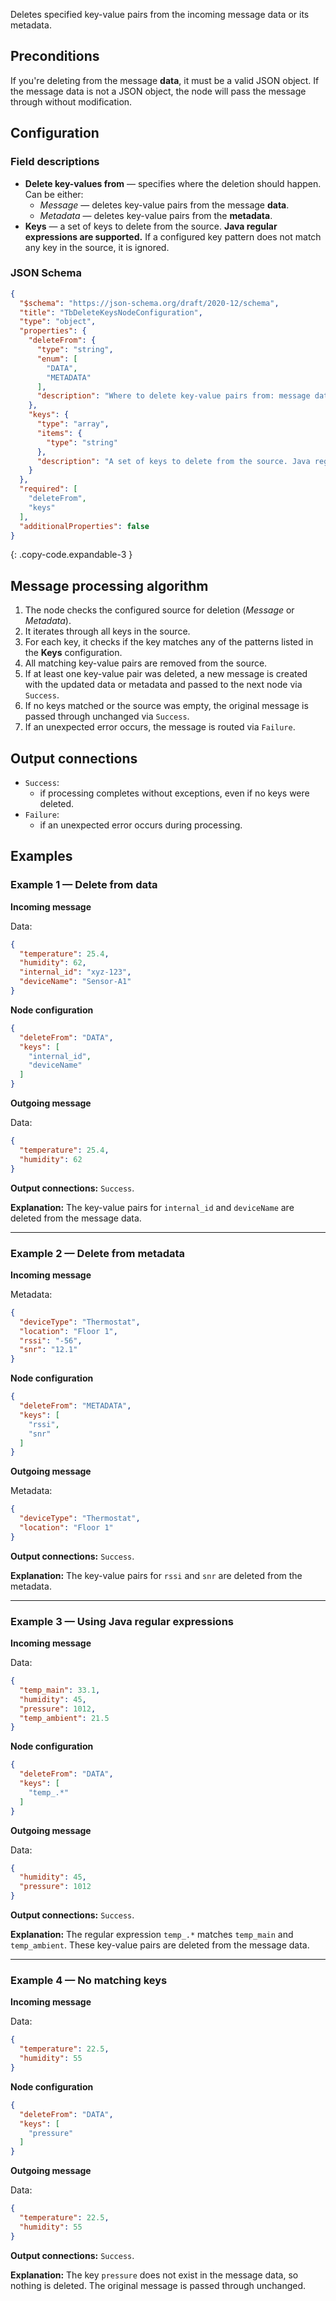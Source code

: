 Deletes specified key-value pairs from the incoming message data or its metadata.

## Preconditions

If you're deleting from the message **data**, it must be a valid JSON object. If the message data is not a JSON object, the node will pass the message through without modification.

## Configuration

### Field descriptions

* **Delete key-values from** — specifies where the deletion should happen. Can be either:
    * *Message* — deletes key-value pairs from the message **data**.
    * *Metadata* — deletes key-value pairs from the **metadata**.
* **Keys** — a set of keys to delete from the source. **Java regular expressions are supported.** If a configured key pattern does not match any key in the source, it is ignored.

### JSON Schema

```json
{
  "$schema": "https://json-schema.org/draft/2020-12/schema",
  "title": "TbDeleteKeysNodeConfiguration",
  "type": "object",
  "properties": {
    "deleteFrom": {
      "type": "string",
      "enum": [
        "DATA",
        "METADATA"
      ],
      "description": "Where to delete key-value pairs from: message data or metadata."
    },
    "keys": {
      "type": "array",
      "items": {
        "type": "string"
      },
      "description": "A set of keys to delete from the source. Java regular expressions are supported."
    }
  },
  "required": [
    "deleteFrom",
    "keys"
  ],
  "additionalProperties": false
}
```
{: .copy-code.expandable-3 }

## Message processing algorithm

1. The node checks the configured source for deletion (*Message* or *Metadata*).
2. It iterates through all keys in the source.
3. For each key, it checks if the key matches any of the patterns listed in the **Keys** configuration.
4. All matching key-value pairs are removed from the source.
5. If at least one key-value pair was deleted, a new message is created with the updated data or metadata and passed to the next node via `Success`.
6. If no keys matched or the source was empty, the original message is passed through unchanged via `Success`.
7. If an unexpected error occurs, the message is routed via `Failure`.

## Output connections

* `Success`:
    * if processing completes without exceptions, even if no keys were deleted.
* `Failure`:
    * if an unexpected error occurs during processing.

## Examples

### Example 1 — Delete from data

**Incoming message**

Data:

```json
{
  "temperature": 25.4,
  "humidity": 62,
  "internal_id": "xyz-123",
  "deviceName": "Sensor-A1"
}
```

**Node configuration**

```json
{
  "deleteFrom": "DATA",
  "keys": [
    "internal_id",
    "deviceName"
  ]
}
```

**Outgoing message**

Data:

```json
{
  "temperature": 25.4,
  "humidity": 62
}
```

**Output connections:** `Success`.

**Explanation:** The key-value pairs for `internal_id` and `deviceName` are deleted from the message data.

-----

### Example 2 — Delete from metadata

**Incoming message**

Metadata:

```json
{
  "deviceType": "Thermostat",
  "location": "Floor 1",
  "rssi": "-56",
  "snr": "12.1"
}
```

**Node configuration**

```json
{
  "deleteFrom": "METADATA",
  "keys": [
    "rssi",
    "snr"
  ]
}
```

**Outgoing message**

Metadata:

```json
{
  "deviceType": "Thermostat",
  "location": "Floor 1"
}
```

**Output connections:** `Success`.

**Explanation:** The key-value pairs for `rssi` and `snr` are deleted from the metadata.

-----

### Example 3 — Using Java regular expressions

**Incoming message**

Data:

```json
{
  "temp_main": 33.1,
  "humidity": 45,
  "pressure": 1012,
  "temp_ambient": 21.5
}
```

**Node configuration**

```json
{
  "deleteFrom": "DATA",
  "keys": [
    "temp_.*"
  ]
}
```

**Outgoing message**

Data:

```json
{
  "humidity": 45,
  "pressure": 1012
}
```

**Output connections:** `Success`.

**Explanation:** The regular expression `temp_.*` matches `temp_main` and `temp_ambient`. These key-value pairs are deleted from the message data.

-----

### Example 4 — No matching keys

**Incoming message**

Data:

```json
{
  "temperature": 22.5,
  "humidity": 55
}
```

**Node configuration**

```json
{
  "deleteFrom": "DATA",
  "keys": [
    "pressure"
  ]
}
```

**Outgoing message**

Data:

```json
{
  "temperature": 22.5,
  "humidity": 55
}
```

**Output connections:** `Success`.

**Explanation:** The key `pressure` does not exist in the message data, so nothing is deleted. The original message is passed through unchanged.
